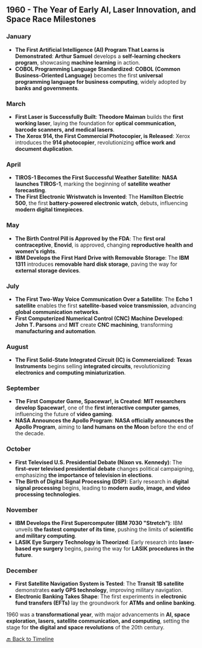 ## **1960 - The Year of Early AI, Laser Innovation, and Space Race Milestones**  

### **January**  
- **The First Artificial Intelligence (AI) Program That Learns is Demonstrated**: **Arthur Samuel** develops a **self-learning checkers program**, showcasing **machine learning** in action.  
- **COBOL Programming Language Standardized**: **COBOL (Common Business-Oriented Language)** becomes the first **universal programming language for business computing**, widely adopted by **banks and governments**.  

### **March**  
- **First Laser is Successfully Built**: **Theodore Maiman** builds the **first working laser**, laying the foundation for **optical communication, barcode scanners, and medical lasers**.  
- **The Xerox 914, the First Commercial Photocopier, is Released**: Xerox introduces the **914 photocopier**, revolutionizing **office work and document duplication**.  

### **April**  
- **TIROS-1 Becomes the First Successful Weather Satellite**: **NASA launches TIROS-1**, marking the beginning of **satellite weather forecasting**.  
- **The First Electronic Wristwatch is Invented**: The **Hamilton Electric 500**, the first **battery-powered electronic watch**, debuts, influencing **modern digital timepieces**.  

### **May**  
- **The Birth Control Pill is Approved by the FDA**: The **first oral contraceptive**, **Enovid**, is approved, changing **reproductive health and women's rights**.  
- **IBM Develops the First Hard Drive with Removable Storage**: The **IBM 1311** introduces **removable hard disk storage**, paving the way for **external storage devices**.  

### **July**  
- **The First Two-Way Voice Communication Over a Satellite**: The **Echo 1 satellite** enables the first **satellite-based voice transmission**, advancing **global communication networks**.  
- **First Computerized Numerical Control (CNC) Machine Developed**: **John T. Parsons** and **MIT** create **CNC machining**, transforming **manufacturing and automation**.  

### **August**  
- **The First Solid-State Integrated Circuit (IC) is Commercialized**: **Texas Instruments** begins selling **integrated circuits**, revolutionizing **electronics and computing miniaturization**.  

### **September**  
- **The First Computer Game, Spacewar!, is Created**: **MIT researchers develop Spacewar!**, one of the **first interactive computer games**, influencing the future of **video gaming**.  
- **NASA Announces the Apollo Program**: **NASA officially announces the Apollo Program**, aiming to **land humans on the Moon** before the end of the decade.  

### **October**  
- **First Televised U.S. Presidential Debate (Nixon vs. Kennedy)**: The **first-ever televised presidential debate** changes political campaigning, emphasizing **the importance of television in elections**.  
- **The Birth of Digital Signal Processing (DSP)**: Early research in **digital signal processing** begins, leading to **modern audio, image, and video processing technologies**.  

### **November**  
- **IBM Develops the First Supercomputer (IBM 7030 "Stretch")**: IBM unveils **the fastest computer of its time**, pushing the limits of **scientific and military computing**.  
- **LASIK Eye Surgery Technology is Theorized**: Early research into **laser-based eye surgery** begins, paving the way for **LASIK procedures in the future**.  

### **December**  
- **First Satellite Navigation System is Tested**: The **Transit 1B satellite** demonstrates **early GPS technology**, improving military navigation.  
- **Electronic Banking Takes Shape**: The first experiments in **electronic fund transfers (EFTs)** lay the groundwork for **ATMs and online banking**.  

1960 was a **transformational year**, with major advancements in **AI, space exploration, lasers, satellite communication, and computing**, setting the stage for **the digital and space revolutions** of the 20th century.

[🔙 Back to Timeline](README.md)

